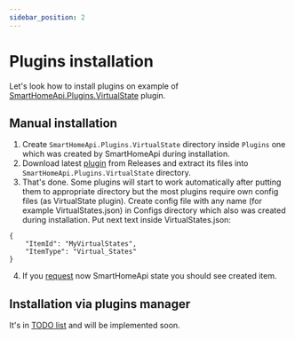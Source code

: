```yaml
---
sidebar_position: 2
---
```


# Plugins installation

Let's look how to install plugins on example of [SmartHomeApi.Plugins.VirtualState](https://github.com/hdimon/SmartHomeApi.Plugins.VirtualState) plugin.

## Manual installation

1. Create `SmartHomeApi.Plugins.VirtualState` directory inside `Plugins` one which was created by SmartHomeApi during installation.
2. Download latest [plugin](https://github.com/hdimon/SmartHomeApi.Plugins.VirtualState/releases) from Releases and extract its files into `SmartHomeApi.Plugins.VirtualState` directory.
3. That's done. Some plugins will start to work automatically after putting them to appropriate directory but the most plugins require own config files (as VirtualState plugin). Create config file with any name (for example VirtualStates.json) in Configs directory which also was created during installation. Put next text inside VirtualStates.json:
```
{
    "ItemId": "MyVirtualStates",
	"ItemType": "Virtual_States"
}
```
4. If you [request](/external-api/http-rest) now SmartHomeApi state you should see created item.

## Installation via plugins manager

It's in [TODO list](/whats-next#plugins-manager) and will be implemented soon.